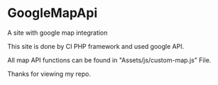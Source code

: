 # GoogleMapApi
A site with google map integration 

This site is done by CI PHP framework and used google API.

All map API functions can be found in "Assets/js/custom-map.js" File.

Thanks for viewing my repo. 
